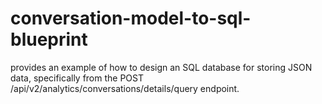 # conversation-model-to-sql-blueprint
provides an example of how to design an SQL database for storing JSON data, specifically from the POST /api/v2/analytics/conversations/details/query endpoint. 
